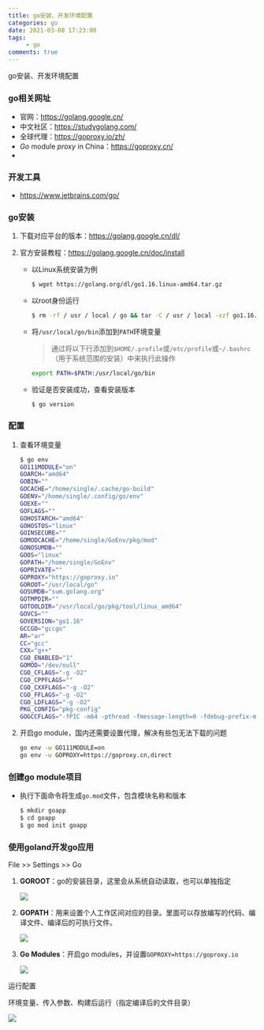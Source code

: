 ```yaml
---
title: go安装、开发环境配置
categories: go
date: 2021-03-08 17:23:00
tags: 
     - go
comments: true
---
```

go安装、开发环境配置

<!-- more -->

### go相关网址

- 官网：https://golang.google.cn/
- 中文社区：https://studygolang.com/
- 全球代理：https://goproxy.io/zh/
- *Go* module *proxy* in China：https://goproxy.cn/
- 

### 开发工具

- https://www.jetbrains.com/go/

### go安装

1. 下载对应平台的版本：https://golang.google.cn/dl/

2. 官方安装教程：https://golang.google.cn/doc/install

   - 以Linux系统安装为例

     ```bash
     $ wget https://golang.org/dl/go1.16.linux-amd64.tar.gz
     ```

   - 以root身份运行

     ```bash
     $ rm -rf / usr / local / go && tar -C / usr / local -xzf go1.16.linux-amd64.tar.gz
     ```

   - 将`/usr/local/go/bin`添加到`PATH`环境变量

     > 通过将以下行添加到`$HOME/.profile`或`/etc/profile`或`~/.bashrc`（用于系统范围的安装）中来执行此操作

      ```bash
     export PATH=$PATH:/usr/local/go/bin
      ```

     

   - 验证是否安装成功，查看安装版本

     ```bash
     $ go version
     ```

### 配置

1. 查看环境变量

   ```bash
   $ go env
   GO111MODULE="on"
   GOARCH="amd64"
   GOBIN=""
   GOCACHE="/home/single/.cache/go-build"
   GOENV="/home/single/.config/go/env"
   GOEXE=""
   GOFLAGS=""         
   GOHOSTARCH="amd64"                       
   GOHOSTOS="linux"                     
   GOINSECURE=""                        
   GOMODCACHE="/home/single/GoEnv/pkg/mod"                       
   GONOSUMDB=""                       
   GOOS="linux"                       
   GOPATH="/home/single/GoEnv"                        
   GOPRIVATE=""                       
   GOPROXY="https://goproxy.io"                       
   GOROOT="/usr/local/go"                       
   GOSUMDB="sum.golang.org"                       
   GOTMPDIR=""                        
   GOTOOLDIR="/usr/local/go/pkg/tool/linux_amd64"                       
   GOVCS=""                       
   GOVERSION="go1.16"                       
   GCCGO="gccgo"                        
   AR="ar"                                        
   CC="gcc"                                      
   CXX="g++"                                   
   CGO_ENABLED="1"                                      
   GOMOD="/dev/null"                                     
   CGO_CFLAGS="-g -O2"                                       
   CGO_CPPFLAGS=""                               
   CGO_CXXFLAGS="-g -O2"                               
   CGO_FFLAGS="-g -O2"                                
   CGO_LDFLAGS="-g -O2"                                      
   PKG_CONFIG="pkg-config"                                         
   GOGCCFLAGS="-fPIC -m64 -pthread -fmessage-length=0 -fdebug-prefix-map=/tmp/go-build4160819105=/tmp/go-build -gno-record-gcc-switches" 
   ```

2. 开启go module，国内还需要设置代理，解决有些包无法下载的问题

   ```bash
   go env -w GO111MODULE=on
   go env -w GOPROXY=https://goproxy.cn,direct
   ```

### 创建go module项目

* 执行下面命令将生成`go.mod`文件，包含模块名称和版本

  ```bash
  $ mkdir goapp
  $ cd goapp
  $ go mod init goapp
  ```

  

### 使用goland开发go应用

File >> Settings >> Go

1. **GOROOT**：go的安装目录，这里会从系统自动读取，也可以单独指定

   ![](https://cdn.jsdelivr.net/gh/libsgh/blog/themes/material-x/source/img/article/48fddbee2e7ccf0a6c4d17892ea4f8fc.png)

2. **GOPATH**：用来设置个人工作区间对应的目录。里面可以存放编写的代码、编译文件、编译后的可执行文件。

   ![](https://cdn.jsdelivr.net/gh/libsgh/blog/themes/material-x/source/img/article/a98f7e99ddbee2e5f151d06029f089a6.png)

3. **Go Modules**：开启go modules，并设置`GOPROXY=https://goproxy.io`

   ![](https://cdn.jsdelivr.net/gh/libsgh/blog/themes/material-x/source/img/article/318c9b4445335533927f7ec74701bc83.png)

运行配置

环境变量、传入参数、构建后运行（指定编译后的文件目录）

![](https://cdn.jsdelivr.net/gh/libsgh/blog/themes/material-x/source/img/article/dd88199dede13311d20511838fde2c52.png)